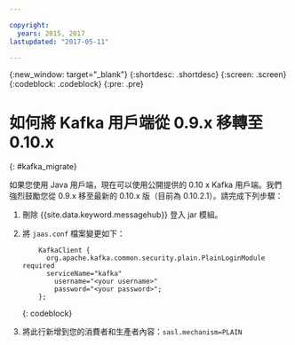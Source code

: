 ```yaml
---

copyright:
  years: 2015, 2017
lastupdated: "2017-05-11"

---
```


{:new_window: target="_blank"}
{:shortdesc: .shortdesc}
{:screen: .screen}
{:codeblock: .codeblock}
{:pre: .pre}

# 如何將 Kafka 用戶端從 0.9.x 移轉至 0.10.x
{: #kafka_migrate}


如果您使用 Java 用戶端，現在可以使用公開提供的 0.10 x Kafka 用戶端。我們強烈鼓勵您從 0.9.x 移至最新的 0.10.x 版（目前為 0.10.2.1）。請完成下列步驟：

1. 刪除 {{site.data.keyword.messagehub}} 登入 jar 模組。
2. 將 <code>jaas.conf</code> 檔案變更如下：
    ```
        KafkaClient {
          org.apache.kafka.common.security.plain.PlainLoginModule required
          serviceName="kafka"
            username="<your username>"
            password="<your password>";
        };
    ```
    {: codeblock}

3. 將此行新增到您的消費者和生產者內容：<code>sasl.mechanism=PLAIN</code>


